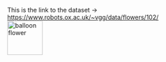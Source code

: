 This is the link to the dataset -> https://www.robots.ox.ac.uk/~vgg/data/flowers/102/
<br> <img width="81" height="79" alt="balloon flower" src="https://github.com/user-attachments/assets/9e8c520b-795f-4d71-a7e4-92eec5ba8e4f" />
